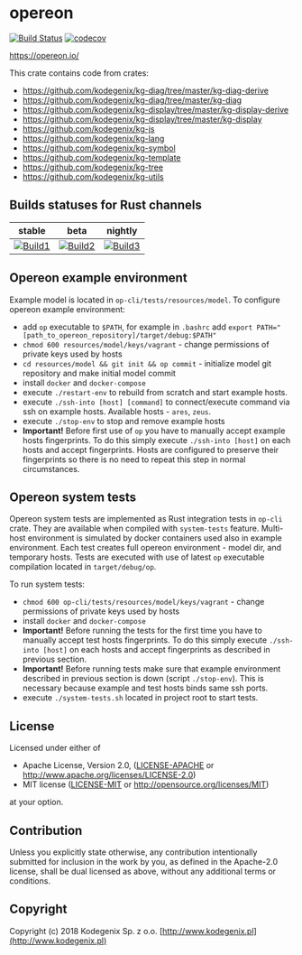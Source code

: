 # opereon
[![Build Status](https://travis-ci.org/opereon/opereon.svg?branch=master)](https://travis-ci.org/opereon/opereon)
[![codecov](https://codecov.io/gh/opereon/opereon/branch/master/graph/badge.svg)](https://codecov.io/gh/opereon/opereon)

https://opereon.io/

This crate contains code from crates:

* https://github.com/kodegenix/kg-diag/tree/master/kg-diag-derive
* https://github.com/kodegenix/kg-diag/tree/master/kg-diag
* https://github.com/kodegenix/kg-display/tree/master/kg-display-derive
* https://github.com/kodegenix/kg-display/tree/master/kg-display
* https://github.com/kodegenix/kg-js
* https://github.com/kodegenix/kg-lang
* https://github.com/kodegenix/kg-symbol
* https://github.com/kodegenix/kg-template
* https://github.com/kodegenix/kg-tree
* https://github.com/kodegenix/kg-utils

## Builds statuses for Rust channels

| stable            | beta              | nightly           |
|-------------------|-------------------|-------------------|
| [![Build1][3]][4] | [![Build2][2]][4] | [![Build3][1]][4] |

[1]: https://travis-matrix-badges.herokuapp.com/repos/opereon/opereon/branches/master/1
[2]: https://travis-matrix-badges.herokuapp.com/repos/opereon/opereon/branches/master/2
[3]: https://travis-matrix-badges.herokuapp.com/repos/opereon/opereon/branches/master/3
[4]: https://travis-ci.org/opereon/opereon

## Opereon example environment
Example model is located in `op-cli/tests/resources/model`.
To configure opereon example environment:

- add `op` executable to `$PATH`, for example in `.bashrc` add `export PATH="[path_to_opereon_repository]/target/debug:$PATH"`
- `chmod 600 resources/model/keys/vagrant` - change permissions of private keys used by hosts
- `cd resources/model && git init && op commit` - initialize model git repository and make initial model commit
- install `docker` and `docker-compose`
- execute `./restart-env` to rebuild from scratch and start example hosts.
- execute `./ssh-into [host] [command]` to connect/execute command via ssh on example hosts. Available hosts - `ares`, `zeus`.
- execute `./stop-env` to stop and remove example hosts
- **Important!** Before first use of `op` you have to manually accept example hosts fingerprints. 
To do this simply execute `./ssh-into [host]` on each hosts and accept fingerprints.
Hosts are configured to preserve their fingerprints so there is no need to repeat this step in normal circumstances.

## Opereon system tests
Opereon system tests are implemented as Rust integration tests in `op-cli` crate. 
They are available when compiled with `system-tests` feature.
Multi-host environment is simulated by docker containers used also in example environment.
Each test creates full opereon environment - model dir, and temporary hosts.
Tests are executed with use of latest `op` executable compilation located in `target/debug/op`.

To run system tests:

- `chmod 600 op-cli/tests/resources/model/keys/vagrant` - change permissions of private keys used by hosts
- install `docker` and `docker-compose`
- **Important!** Before running the tests for the first time you have to manually accept test hosts fingerprints.
To do this simply execute `./ssh-into [host]` on each hosts and accept fingerprints as described in previous section.
- **Important!** Before running tests make sure that example environment described in previous section is down (script `./stop-env`).
This is necessary because example and test hosts binds same ssh ports.
- execute `./system-tests.sh` located in project root to start tests.

## License

Licensed under either of
* Apache License, Version 2.0, ([LICENSE-APACHE](LICENSE-APACHE) or http://www.apache.org/licenses/LICENSE-2.0)
* MIT license ([LICENSE-MIT](LICENSE-MIT) or http://opensource.org/licenses/MIT)

at your option.

## Contribution

Unless you explicitly state otherwise, any contribution intentionally submitted
for inclusion in the work by you, as defined in the Apache-2.0 license, shall be dual licensed as above, without any
additional terms or conditions.

## Copyright

Copyright (c) 2018 Kodegenix Sp. z o.o. [http://www.kodegenix.pl](http://www.kodegenix.pl)
